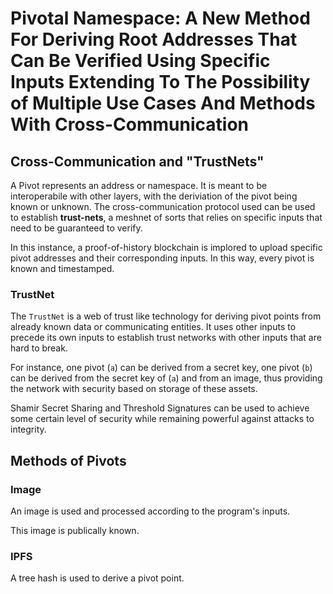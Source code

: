 # Pivotal Namespace: A New Method For Deriving Root Addresses That Can Be Verified Using Specific Inputs Extending To The Possibility of Multiple Use Cases And Methods With Cross-Communication

## Cross-Communication and "TrustNets"

A Pivot represents an address or namespace. It is meant to be interoperabile with other layers, with the deriviation of the pivot being known or unknown. The cross-communication protocol used can be used to establish **trust-nets**, a meshnet of sorts that relies on specific inputs that need to be guaranteed to verify.

In this instance, a proof-of-history blockchain is implored to upload specific pivot addresses and their corresponding inputs. In this way, every pivot is known and timestamped.

### TrustNet

The `TrustNet` is a web of trust like technology for deriving pivot points from already known data or communicating entities. It uses other inputs to precede its own inputs to establish trust networks with other inputs that are hard to break.

For instance, one pivot (`a`) can be derived from a secret key, one pivot (`b`) can be derived from the secret key of (`a`) and from an image, thus providing the network with security based on storage of these assets.

Shamir Secret Sharing and Threshold Signatures can be used to achieve some certain level of security while remaining powerful against attacks to integrity.

## Methods of Pivots

### Image

An image is used and processed according to the program's inputs.

This image is publically known.

### IPFS

A tree hash is used to derive a pivot point.
